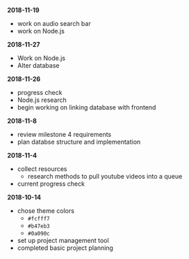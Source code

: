 **2018-11-19**
- work on audio search bar
- work on Node.js

**2018-11-27**
- Work on Node.js
- Alter database

**2018-11-26**
- progress check
- Node.js research
- begin working on linking database with frontend

**2018-11-8**
- review milestone 4 requirements
- plan databse structure and implementation

**2018-11-4**
- collect resources 
    - research methods to pull youtube videos into a queue
- current progress check

**2018-10-14**

- chose theme colors
    - `#fcfff7`
    - `#b47eb3`
    - `#0a090c`
- set up project management tool
- completed basic project planning
